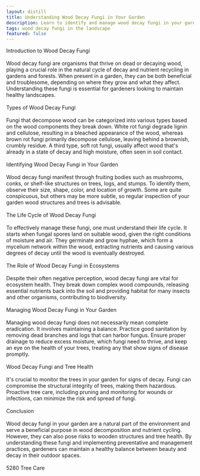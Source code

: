 ```yaml
---
layout: distill
title: Understanding Wood Decay Fungi in Your Garden
description: Learn to identify and manage wood decay fungi in your garden to keep your plants healthy and thriving.
tags: wood decay fungi in the landscape
featured: false
---
```


Introduction to Wood Decay Fungi<br /><br />Wood decay fungi are organisms that thrive on dead or decaying wood, playing a crucial role in the natural cycle of decay and nutrient recycling in gardens and forests. When present in a garden, they can be both beneficial and troublesome, depending on where they grow and what they affect. Understanding these fungi is essential for gardeners looking to maintain healthy landscapes.<br /><br />Types of Wood Decay Fungi<br /><br />Fungi that decompose wood can be categorized into various types based on the wood components they break down. White rot fungi degrade lignin and cellulose, resulting in a bleached appearance of the wood, whereas brown rot fungi primarily decompose cellulose, leaving behind a brownish, crumbly residue. A third type, soft rot fungi, usually affect wood that's already in a state of decay and high moisture, often seen in soil contact.<br /><br />Identifying Wood Decay Fungi in Your Garden<br /><br />Wood decay fungi manifest through fruiting bodies such as mushrooms, conks, or shelf-like structures on trees, logs, and stumps. To identify them, observe their size, shape, color, and location of growth. Some are quite conspicuous, but others may be more subtle, so regular inspection of your garden wood structures and trees is advisable.<br /><br />The Life Cycle of Wood Decay Fungi<br /><br />To effectively manage these fungi, one must understand their life cycle. It starts when fungal spores land on suitable wood, given the right conditions of moisture and air. They germinate and grow hyphae, which form a mycelium network within the wood, extracting nutrients and causing various degrees of decay until the wood is eventually destroyed.<br /><br />The Role of Wood Decay Fungi in Ecosystems<br /><br />Despite their often negative perception, wood decay fungi are vital for ecosystem health. They break down complex wood compounds, releasing essential nutrients back into the soil and providing habitat for many insects and other organisms, contributing to biodiversity.<br /><br />Managing Wood Decay Fungi in Your Garden<br /><br />Managing wood decay fungi does not necessarily mean complete eradication. It involves maintaining a balance. Practice good sanitation by removing dead branches and logs that can harbor fungus. Ensure proper drainage to reduce excess moisture, which fungi need to thrive, and keep an eye on the health of your trees, treating any that show signs of disease promptly.<br /><br />Wood Decay Fungi and Tree Health<br /><br />It's crucial to monitor the trees in your garden for signs of decay. Fungi can compromise the structural integrity of trees, making them hazardous. Proactive tree care, including pruning and monitoring for wounds or infections, can minimize the risk and spread of fungi.<br /><br />Conclusion<br /><br />Wood decay fungi in your garden are a natural part of the environment and serve a beneficial purpose in wood decomposition and nutrient cycling. However, they can also pose risks to wooden structures and tree health. By understanding these fungi and implementing preventative and management practices, gardeners can maintain a healthy balance between beauty and decay in their outdoor spaces.<br /><br />5280 Tree Care
